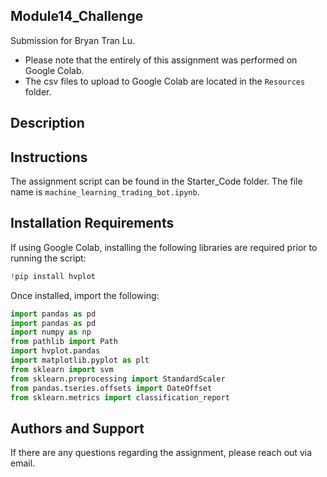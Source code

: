 ## Module14_Challenge

Submission for Bryan Tran Lu. 
* Please note that the entirely of this assignment was performed on Google Colab. 
* The csv files to upload to Google Colab are located in the `Resources` folder.

## Description


## Instructions
The assignment script can be found in the Starter_Code folder. The file name is `machine_learning_trading_bot.ipynb`.

## Installation Requirements
If using Google Colab, installing the following libraries are required prior to running the script:
```python
!pip install hvplot
```

Once installed, import the following:
```python
import pandas as pd
import pandas as pd
import numpy as np
from pathlib import Path
import hvplot.pandas
import matplotlib.pyplot as plt
from sklearn import svm
from sklearn.preprocessing import StandardScaler
from pandas.tseries.offsets import DateOffset
from sklearn.metrics import classification_report
```

## Authors and Support
If there are any questions regarding the assignment, please reach out via email.
